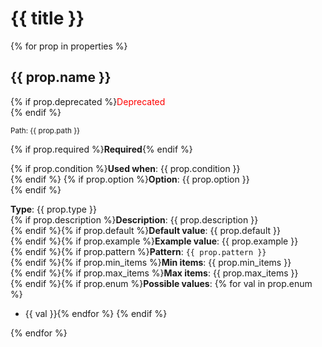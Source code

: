 # {{ title }}

{% for prop in properties %}
## {{ prop.name }}

{% if prop.deprecated %}<span style="color: red;">Deprecated</span><br>{% endif %}

<small>Path: {{ prop.path }}</small><br>

{% if prop.required %}**Required**{% endif %}

{% if prop.condition %}**Used when**: {{ prop.condition }}<br>{% endif %}
{% if prop.option %}**Option**: {{ prop.option }}<br>{% endif %}

**Type**: {{ prop.type }}<br>
{% if prop.description %}**Description**: {{ prop.description }}<br>{% endif %}{% if prop.default %}**Default value**: {{ prop.default }}<br>{% endif %}{% if prop.example %}**Example value**: {{ prop.example }}<br>{% endif %}{% if prop.pattern %}**Pattern**: `{{ prop.pattern }}`<br>{% endif %}{% if prop.min_items %}**Min items**: {{ prop.min_items }}<br>{% endif %}{% if prop.max_items %}**Max items**: {{ prop.max_items }}<br>{% endif %}{% if prop.enum %}**Possible values**:
{% for val in prop.enum %}
- {{ val }}{% endfor %}
{% endif %}

{% endfor %}
